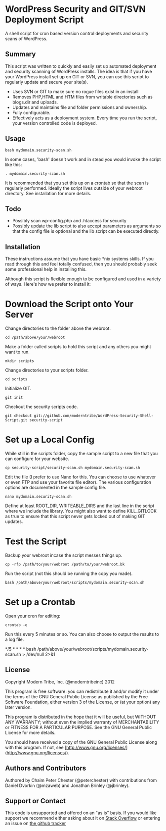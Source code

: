 # WordPress Security and GIT/SVN Deployment Script

A shell script for cron based version control deployments and security scans of WordPress.

## Summary

This script was written to quickly and easily set up automated deployment and security scanning of WordPress installs. The idea is that if you have your WordPress install set up on GIT or SVN, you can use this script to regularly update and secure your site(s).

* Uses SVN or GIT to make sure no rogue files exist in an install
* Removes PHP,HTML and HTM files from writable directories such as blogs.dir and uploads.
* Updates and maintains file and folder permissions and ownership.
* Fully configurable.
* Effectively acts as a deployment system. Every time you run the script, your version controlled code is deployed.

## Usage

`bash mydomain.security-scan.sh`

In some cases, 'bash' doesn't work and in stead you would invoke the script like this:

`. mydomain.security-scan.sh`

It is recommended that you set this up on a crontab so that the scan is regularly performed. Ideally the script lives outside of your webroot directory. See installation for more details.

## Todo

* Possibly scan wp-config.php and .htaccess for security
* Possibly update the lib script to also accept parameters as arguments so that the config file is optional and the lib script can be executed directly.

## Installation

These instructions assume that you have basic *nix systems skills. If you read through this and feel totally confused, then you should probably seek some professional help in installing this.

Although this script is flexible enough to be configured and used in a variety of ways. Here's how we prefer to install it:

# Download the Script onto Your Server

Change directories to the folder above the webroot.

`cd /path/above/your/webroot`

Make a folder called scripts to hold this script and any others you might want to run.

`mkdir scripts`

Change directories to your scripts folder.

`cd scripts`

Initialize GIT.

`git init`

Checkout the security scripts code.

`git checkout git://github.com/moderntribe/WordPress-Security-Shell-Script.git security-script`

# Set up a Local Config

While still in the scripts folder, copy the sample script to a new file that you can configure for your website.

`cp security-script/security-scan.sh mydomain.security-scan.sh`

Edit the file (I prefer to use Nano for this. You can choose to use whatever or even FTP and use your favorite file editor). The various configuration options are documented in the sample config file.

`nano mydomain.security-scan.sh`

Define at least ROOT_DIR, WRITEABLE_DIRS and the last line in the script where we include the library. You might also want to define KILL_GITLOCK as true to ensure that this script never gets locked out of making GIT updates.

# Test the Script

Backup your webroot incase the script messes things up.

`cp -rfp /path/to/your/webroot /path/to/your/webroot.bk`

Run the script (not this should be running the copy you made).

`bash /path/above/your/webroot/scripts/mydomain.security-scan.sh`

# Set up a Crontab

Open your cron for editing:

`crontab -e`

Run this every 5 minutes or so. You can also choose to output the results to a log file.

*/5 * * * * bash /path/above/your/webroot/scripts/mydomain.security-scan.sh > /dev/null 2>&1

## License

Copyright Modern Tribe, Inc. (@moderntribeinc) 2012

This program is free software: you can redistribute it and/or modify it under the terms of the GNU General Public License as published by the Free Software Foundation, either version 3 of the License, or (at your option) any later version.

This program is distributed in the hope that it will be useful, but WITHOUT ANY WARRANTY; without even the implied warranty of MERCHANTABILITY or FITNESS FOR A PARTICULAR PURPOSE.  See the GNU General Public License for more details.

You should have received a copy of the GNU General Public License along with this program.  If not, see [http://www.gnu.org/licenses/](http://www.gnu.org/licenses/).

## Authors and Contributors

Authored by Chaim Peter Chester (@peterchester) with contributions from Daniel Dvorkin (@mzaweb) and Jonathan Brinley (@jbrinley).

## Support or Contact

This code is unsupported and offered on an "as is" basis. If you would like support we recommend either asking about it on [Stack Overflow](http://stackoverflow.com/search?q=wordpress+security+scan) or entering an issue on [the github tracker](https://github.com/moderntribe/WordPress-Security-Shell-Script/issues)